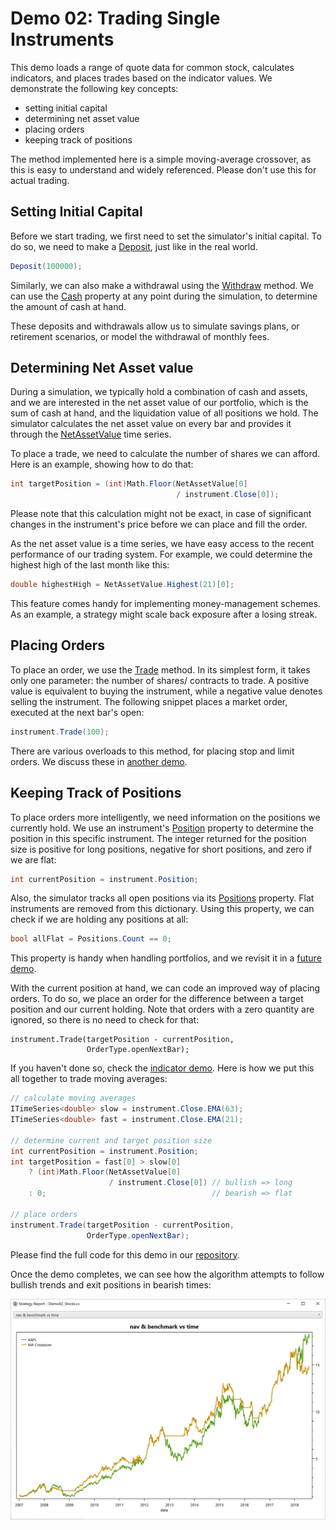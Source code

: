 # Demo 02: Trading Single Instruments

This demo loads a range of quote data for common stock, calculates indicators, and places trades based on the indicator values. We demonstrate the following key concepts:

* setting initial capital
* determining net asset value
* placing orders
* keeping track of positions

The method implemented here is a simple moving-average crossover, as this is easy to understand and widely referenced. Please don't use this for actual trading. 

## Setting Initial Capital

Before we start trading, we first need to set the simulator's initial capital. To do so, we need to make a [Deposit](xref:TuringTrader.Simulator.SimulatorCore#TuringTrader_Simulator_SimulatorCore_Deposit_System_Double_), just like in the real world.

```c#
Deposit(100000);
```

Similarly, we can also make a withdrawal using the [Withdraw](xref:TuringTrader.Simulator.SimulatorCore#TuringTrader_Simulator_SimulatorCore_Withdraw_System_Double_) method. We can use the 
[Cash](xref:TuringTrader.Simulator.SimulatorCore#TuringTrader_Simulator_SimulatorCore_Cash) property at any point during the simulation, to determine the amount of cash at hand.

These deposits and withdrawals allow us to simulate savings plans, or retirement scenarios, or model the withdrawal of monthly fees.

## Determining Net Asset value

During a simulation, we typically hold a combination of cash and assets, and we are interested in the net asset value of our portfolio, which is the sum of cash at hand, and the liquidation value of all positions we hold. The simulator calculates the net asset value on every bar and provides it through the [NetAssetValue](xref:TuringTrader.Simulator.SimulatorCore#TuringTrader_Simulator_SimulatorCore_NetAssetValue) time series.

To place a trade, we need to calculate the number of shares we can afford. Here is an example, showing how to do that:

```c#
int targetPosition = (int)Math.Floor(NetAssetValue[0]
                                     / instrument.Close[0]);
```

Please note that this calculation might not be exact, in case of significant changes in the instrument's price before we can place and fill the order.

As the net asset value is a time series, we have easy access to the recent performance of our trading system. For example, we could determine the highest high of the last month like this: 

```c#
double highestHigh = NetAssetValue.Highest(21)[0];
```

This feature comes handy for implementing money-management schemes. As an example, a strategy might scale back exposure after a losing streak.

## Placing Orders

To place an order, we use the [Trade](xref:TuringTrader.Simulator.Instrument#TuringTrader_Simulator_Instrument_Trade_System_Int32_TuringTrader_Simulator_OrderType_System_Double_System_Func_TuringTrader_Simulator_Instrument_System_Boolean__) method. In its simplest form, it takes only one parameter: the number of shares/ contracts to trade. A positive value is equivalent to buying the instrument, while a negative value denotes selling the instrument. The following snippet places a market order, executed at the next bar's open:

```c#
instrument.Trade(100);
```

There are various overloads to this method, for placing stop and limit orders. We discuss these in [another demo](Demo06.md).

## Keeping Track of Positions

To place orders more intelligently, we need information on the positions we currently hold. We use an instrument's [Position](xref:TuringTrader.Simulator.Instrument#TuringTrader_Simulator_Instrument_Position) property to determine the position in this specific instrument. The integer returned for the position size is positive for long positions, negative for short positions, and zero if we are flat:

```c#
int currentPosition = instrument.Position;
```

 Also, the simulator tracks all open positions via its [Positions](xref:TuringTrader.Simulator.SimulatorCore#TuringTrader_Simulator_SimulatorCore_Positions) property. Flat instruments are removed from this dictionary. Using this property, we can check if we are holding any positions at all: 

```c#
bool allFlat = Positions.Count == 0;
```

This property is handy when handling portfolios, and we revisit it in a [future demo](Demo03.md). 

With the current position at hand, we can code an improved way of placing orders. To do so, we place an order for the difference between a target position and our current holding. Note that orders with a zero quantity are ignored, so there is no need to check for that: 

```
instrument.Trade(targetPosition - currentPosition,
                 OrderType.openNextBar);
```

If you haven't done so, check the [indicator demo](Demo01.md). Here is how we put this all together to trade moving averages:

```c#
// calculate moving averages
ITimeSeries<double> slow = instrument.Close.EMA(63);
ITimeSeries<double> fast = instrument.Close.EMA(21);

// determine current and target position size
int currentPosition = instrument.Position;
int targetPosition = fast[0] > slow[0]
	? (int)Math.Floor(NetAssetValue[0] 
	                  / instrument.Close[0]) // bullish => long
	: 0;                                     // bearish => flat

// place orders
instrument.Trade(targetPosition - currentPosition, 
                 OrderType.openNextBar);
```

Please find the full code for this demo in our [repository](https://bitbucket.org/fbertram/fub_tradingsimulator/src/develop/Algorithms/Demo%20Algorithms/Demo02_Stocks.cs).

Once the demo completes, we can see how the algorithm attempts to follow bullish trends and exit positions in bearish times: 

![](../images/demo02/chart.jpg)